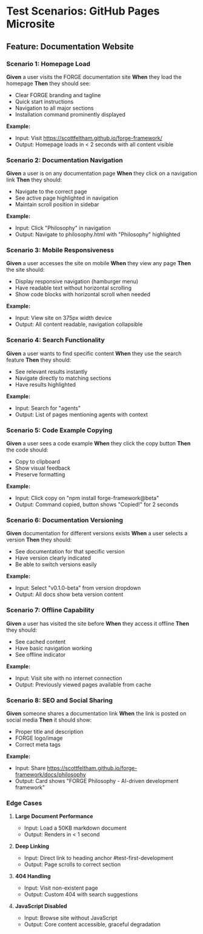 # Test Scenarios: GitHub Pages Microsite

## Feature: Documentation Website

### Scenario 1: Homepage Load
**Given** a user visits the FORGE documentation site
**When** they load the homepage
**Then** they should see:
- Clear FORGE branding and tagline
- Quick start instructions
- Navigation to all major sections
- Installation command prominently displayed

**Example:**
- Input: Visit https://scottfeltham.github.io/forge-framework/
- Output: Homepage loads in < 2 seconds with all content visible

### Scenario 2: Documentation Navigation
**Given** a user is on any documentation page
**When** they click on a navigation link
**Then** they should:
- Navigate to the correct page
- See active page highlighted in navigation
- Maintain scroll position in sidebar

**Example:**
- Input: Click "Philosophy" in navigation
- Output: Navigate to philosophy.html with "Philosophy" highlighted

### Scenario 3: Mobile Responsiveness
**Given** a user accesses the site on mobile
**When** they view any page
**Then** the site should:
- Display responsive navigation (hamburger menu)
- Have readable text without horizontal scrolling
- Show code blocks with horizontal scroll when needed

**Example:**
- Input: View site on 375px width device
- Output: All content readable, navigation collapsible

### Scenario 4: Search Functionality
**Given** a user wants to find specific content
**When** they use the search feature
**Then** they should:
- See relevant results instantly
- Navigate directly to matching sections
- Have results highlighted

**Example:**
- Input: Search for "agents"
- Output: List of pages mentioning agents with context

### Scenario 5: Code Example Copying
**Given** a user sees a code example
**When** they click the copy button
**Then** the code should:
- Copy to clipboard
- Show visual feedback
- Preserve formatting

**Example:**
- Input: Click copy on "npm install forge-framework@beta"
- Output: Command copied, button shows "Copied!" for 2 seconds

### Scenario 6: Documentation Versioning
**Given** documentation for different versions exists
**When** a user selects a version
**Then** they should:
- See documentation for that specific version
- Have version clearly indicated
- Be able to switch versions easily

**Example:**
- Input: Select "v0.1.0-beta" from version dropdown
- Output: All docs show beta version content

### Scenario 7: Offline Capability
**Given** a user has visited the site before
**When** they access it offline
**Then** they should:
- See cached content
- Have basic navigation working
- See offline indicator

**Example:**
- Input: Visit site with no internet connection
- Output: Previously viewed pages available from cache

### Scenario 8: SEO and Social Sharing
**Given** someone shares a documentation link
**When** the link is posted on social media
**Then** it should show:
- Proper title and description
- FORGE logo/image
- Correct meta tags

**Example:**
- Input: Share https://scottfeltham.github.io/forge-framework/docs/philosophy
- Output: Card shows "FORGE Philosophy - AI-driven development framework"

### Edge Cases

1. **Large Document Performance**
   - Input: Load a 50KB markdown document
   - Output: Renders in < 1 second

2. **Deep Linking**
   - Input: Direct link to heading anchor #test-first-development
   - Output: Page scrolls to correct section

3. **404 Handling**
   - Input: Visit non-existent page
   - Output: Custom 404 with search suggestions

4. **JavaScript Disabled**
   - Input: Browse site without JavaScript
   - Output: Core content accessible, graceful degradation